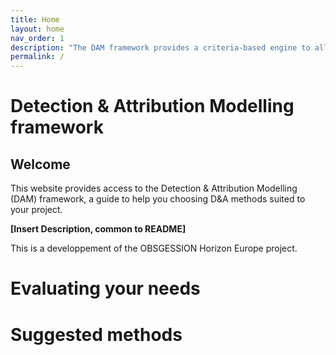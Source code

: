 ```yaml
---
title: Home
layout: home
nav_order: 1
description: "The DAM framework provides a criteria-based engine to allow users describing their case-study properties and identify a set of suited attribution methods."
permalink: /
---
```


# **Detection & Attribution Modelling framework**

## Welcome
This website provides access to the Detection & Attribution Modelling (DAM) framework, a guide to help you choosing D&A methods suited to your project.

**[Insert Description, common to README]**

This is a developpement of the OBSGESSION Horizon Europe project.




# Evaluating your needs


# Suggested methods




[Just the Docs]: https://just-the-docs.github.io/just-the-docs/
[GitHub Pages]: https://docs.github.com/en/pages
[Jekyll]: https://jekyllrb.com
[Bundler]: https://bundler.io/
[Markdown]: https://daringfireball.net/projects/markdown/